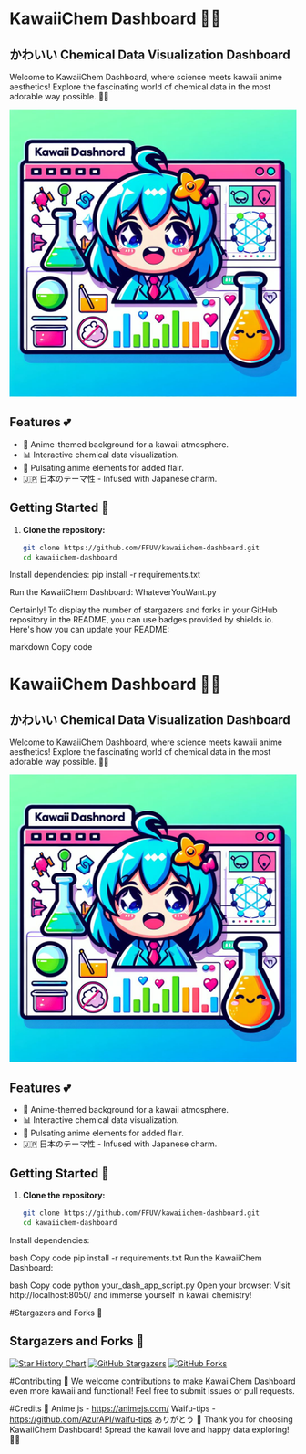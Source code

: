 # KawaiiChem Dashboard 🌸💖

## かわいい Chemical Data Visualization Dashboard

Welcome to KawaiiChem Dashboard, where science meets kawaii anime aesthetics! Explore the fascinating world of chemical data in the most adorable way possible. 🌈✨

![KawaiiChem Dashboard](kawaii_chem_dashboard.png)

## Features 💕

- 🎨 Anime-themed background for a kawaii atmosphere.
- 📊 Interactive chemical data visualization.
- 🌟 Pulsating anime elements for added flair.
- 🇯🇵 日本のテーマ性 - Infused with Japanese charm.

## Getting Started 🚀

1. **Clone the repository:**
   ```bash
   git clone https://github.com/FFUV/kawaiichem-dashboard.git
   cd kawaiichem-dashboard
Install dependencies:
pip install -r requirements.txt

Run the KawaiiChem Dashboard:
WhateverYouWant.py


Certainly! To display the number of stargazers and forks in your GitHub repository in the README, you can use badges provided by shields.io. Here's how you can update your README:

markdown
Copy code
# KawaiiChem Dashboard 🌸💖

## かわいい Chemical Data Visualization Dashboard

Welcome to KawaiiChem Dashboard, where science meets kawaii anime aesthetics! Explore the fascinating world of chemical data in the most adorable way possible. 🌈✨

![KawaiiChem Dashboard](kawaii_chem_dashboard.png)

## Features 💕

- 🎨 Anime-themed background for a kawaii atmosphere.
- 📊 Interactive chemical data visualization.
- 🌟 Pulsating anime elements for added flair.
- 🇯🇵 日本のテーマ性 - Infused with Japanese charm.

## Getting Started 🚀

1. **Clone the repository:**
   ```bash
   git clone https://github.com/FFUV/kawaiichem-dashboard.git
   cd kawaiichem-dashboard
Install dependencies:

bash
Copy code
pip install -r requirements.txt
Run the KawaiiChem Dashboard:

bash
Copy code
python your_dash_app_script.py
Open your browser:
Visit http://localhost:8050/ and immerse yourself in kawaii chemistry!

#Stargazers and Forks 🌟
## Stargazers and Forks 🌟
[![Star History Chart](https://api.star-history.com/svg?repos=FFUV/KawaiiChem-Dashboard&type=Date)](https://star-history.com/#FFUV/KawaiiChem-Dashboard&Date)
[![GitHub Stargazers](https://img.shields.io/github/stars/FFUV/kawaiichem-dashboard.svg?style=social)](https://github.com/FFUV/kawaiichem-dashboard/stargazers)
[![GitHub Forks](https://img.shields.io/github/forks/FFUV/kawaiichem-dashboard.svg?style=social)](https://github.com/FFUV/kawaiichem-dashboard/network/members)


#Contributing 🌟
We welcome contributions to make KawaiiChem Dashboard even more kawaii and functional! Feel free to submit issues or pull requests.

#Credits 🌸
Anime.js - https://animejs.com/
Waifu-tips - https://github.com/AzurAPI/waifu-tips
ありがとう 🙏
Thank you for choosing KawaiiChem Dashboard! Spread the kawaii love and happy data exploring! 💖✨
